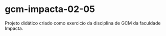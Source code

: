# gcm-impacta-02-05


Projeto didático criado como exercicío da disciplina de GCM da faculdade Impacta.
